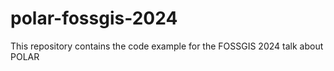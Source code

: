 # polar-fossgis-2024
This repository contains the code example for the FOSSGIS 2024 talk about POLAR

